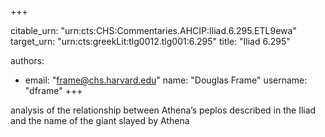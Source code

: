 +++


citable_urn: "urn:cts:CHS:Commentaries.AHCIP:Iliad.6.295.ETL9ewa"
target_urn: "urn:cts:greekLit:tlg0012.tlg001:6.295"
title: "Iliad 6.295"

authors:
- email: "frame@chs.harvard.edu"
  name: "Douglas Frame"
  username: "dframe"
+++

<p>analysis of the relationship between Athena’s peplos described in the Iliad and the name of the giant slayed by Athena</p>